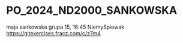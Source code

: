 # PO_2024_ND2000_SANKOWSKA
maja sankowska
grupa 15, 16:45
NiemySpiewak
https://gitexercises.fracz.com/c/z7m4
